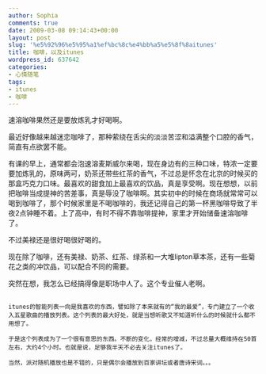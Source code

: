 ```yaml
---
author: Sophia
comments: true
date: 2009-03-08 09:14:43+00:00
layout: post
slug: '%e5%92%96%e5%95%a1%ef%bc%8c%e4%bb%a5%e5%8f%8aitunes'
title: 咖啡，以及itunes
wordpress_id: 637642
categories:
- 心情随笔
tags:
- itunes
- 咖啡
---
```


速溶咖啡果然还是要放炼乳才好喝啊。

最近好像越来越迷恋咖啡了，那种萦绕在舌尖的淡淡苦涩和溢满整个口腔的香气，简直有点欲罢不能。

有课的早上，通常都会泡速溶麦斯威尔来喝，现在身边有的三种口味，特浓一定要要加炼乳的，原味两可，奶茶还带些红茶的香气，不过总是怀念在北京的时候买的那盒巧克力口味。最喜欢的甜食加上最喜欢的饮品，真是享受啊。现在想想，以前把咖啡当成提神的苦差事，真是辱没了咖啡啊。其实初中的时候在商场就常常可以喝到咖啡了，那个时候家里是不喝咖啡的，我还记得自己的第一杯黑咖啡导致了半夜2点钟睡不着。上了高中，有时不得不靠咖啡提神，家里才开始储备速溶咖啡了。

不过美禄还是很好喝很好喝的。

现在除了咖啡，还有美禄、奶茶、红茶、绿茶和一大堆lipton草本茶，还有一些菊花之类的冲饮品，可以配合不同的需要。

突然在想，我怎么已经搞得像是职场中人了。这个专业催人老啊。

~~~~~~我是善良的分割线~~~~~~

itunes的智能列表一向是我喜欢的东西，譬如除了本来就有的“我的最爱”，专门建立了一个收入五星歌曲的播放列表。这个列表的最大好处，就是当想听歌又不知道听什么的时候就什么都不用想了。

于是这个列表成为了一个很有意思的东西。不断的变化，经常的增减，不过总量大概维持在50首左右，大约4个小时。也就是说，足够我半天不必去关注itunes了。

当然，派对随机播放也是不错的，只是偶尔会播放到百家讲坛或者唐诗宋词。。。
